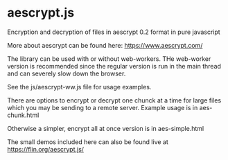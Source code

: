 # aescrypt.js
Encryption and decryption of files in aescrypt 0.2 format in pure javascript

More about aescrypt can be found here: https://www.aescrypt.com/

The library can be used with or without web-workers.  THe web-worker version is recommended since the regular version is run in the main thread and can severely slow down the browser.

See the js/aescrypt-ww.js file for usage examples.

There are options to encrypt or decrypt one chunck at a time for large files which you may be sending to a remote server.  Example usage is in aes-chunk.html

Otherwise a simpler, encrypt all at once version is in aes-simple.html

The small demos included here can also be found live at https://flin.org/aescrypt.js/

